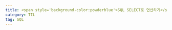 ```yaml
---
title: <span style='background-color:powderblue'>SQL SELECT로 연산하기</span>
category: TIL
tag: SQL
---
```

